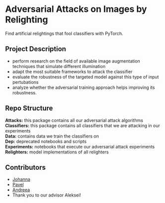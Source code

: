 # Adversarial Attacks on Images by Relighting

Find artificial relightings that fool classifiers with PyTorch.

## Project Description

- perform research on the field of available image augmentation techniques that simulate different illumination
- adapt the most suitable frameworks to attack the classifier
- evaluate the robustness of the targeted model against this type of input pertubations
- analyze whether the adversarial training approach helps improving its robustness.

## Repo Structure

**Attacks:** this package contains all our adversarial attack algorithms  
**Classifiers:** this package contains all classifiers that we are attacking in our experiments  
**Data:** contains data we train the classifiers on  
**Dep:** deprecated notebooks and scripts  
**Experiments:** notebooks that execute our adversarial attack experiments  
**Relighters:** model implementations of all relighters  

## Contributors

- [Johanna](https://github.com/johannaSommer)
- [Pavel](https://github.com/PavelCz)
- [Andreea](https://github.com/AndreeaMusat)
- Thank you to our advisor Aleksei!
